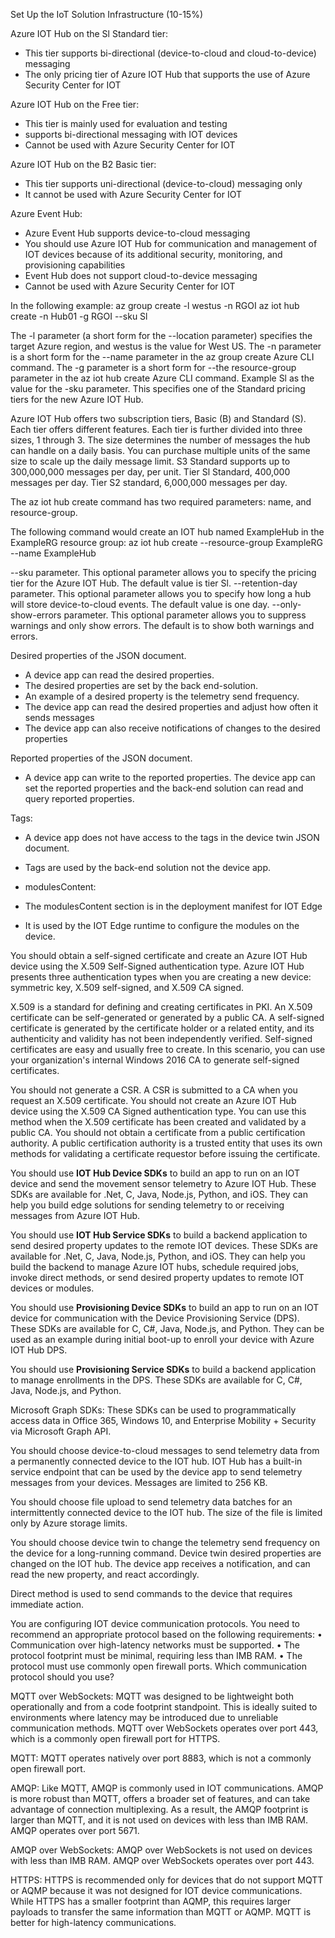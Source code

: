 Set Up the IoT Solution Infrastructure (10-15%)

Azure IOT Hub on the Sl Standard tier: 
* This tier supports bi-directional (device-to-cloud and cloud-to-device) messaging
* The only pricing tier of Azure IOT Hub that supports the use of Azure Security Center for IOT

Azure IOT Hub on the Free tier: 
* This tier is mainly used for evaluation and testing 
* supports bi-directional messaging with IOT devices 
* Cannot be used with Azure Security Center for IOT

Azure IOT Hub on the B2 Basic tier: 
* This tier supports uni-directional (device-to-cloud) messaging only 
* It cannot be used with Azure Security Center for IOT

Azure Event Hub:
* Azure Event Hub supports device-to-cloud messaging
* You should use Azure IOT Hub for communication and management of IOT devices because of its additional security, monitoring, and provisioning capabilities
* Event Hub does not support cloud-to-device messaging 
* Cannot be used with Azure Security Center for IOT

In the following example:
az group create -l westus -n RGOI 
az iot hub create -n Hub01 -g RGOI --sku Sl 

The -l parameter (a short form for the --location parameter) specifies the target Azure region, and westus is the value for West US. 
The -n parameter is a short form for the --name parameter in the az group create Azure CLI command. 
The -g parameter is a short form for --the resource-group parameter in the az iot hub create Azure CLI command. 
Example Sl as the value for the -sku parameter. This specifies one of the Standard pricing tiers for the new Azure IOT Hub. 

Azure IOT Hub offers two subscription tiers, Basic (B) and Standard (S). 
Each tier offers different features. 
Each tier is further divided into three sizes, 1 through 3. 
The size determines the number of messages the hub can handle on a daily basis. 
You can purchase multiple units of the same size to scale up the daily message limit. 
S3 Standard supports up to 300,000,000 messages per day, per unit. 
Tier Sl Standard, 400,000 messages per day. 
Tier S2 standard, 6,000,000 messages per day. 

The az iot hub create command has two required parameters: name, and resource-group. 

The following command would create an IOT hub named ExampleHub in the ExampleRG resource group: 
az iot hub create --resource-group ExampleRG --name ExampleHub

--sku parameter. This optional parameter allows you to specify the pricing tier for the Azure IOT Hub. The default value is tier Sl. 
--retention-day parameter. This optional parameter allows you to specify how long a hub will store device-to-cloud events. The default value is one day. 
--only-show-errors parameter. This optional parameter allows you to suppress warnings and only show errors. The default is to show both warnings and errors. 

Desired properties of the JSON document. 
* A device app can read the desired properties. 
* The desired properties are set by the back end-solution. 
* An example of a desired property is the telemetry send frequency. 
* The device app can read the desired properties and adjust how often it sends messages
* The device app can also receive notifications of changes to the desired properties

Reported properties of the JSON document. 
* A device app can write to the reported properties. 
The device app can set the reported properties and the back-end solution can read and query reported properties. 

Tags: 
* A device app does not have access to the tags in the device twin JSON document. 
* Tags are used by the back-end solution not the device app. 

* modulesContent: 
* The modulesContent section is in the deployment manifest for IOT Edge
* It is used by the IOT Edge runtime to configure the modules on the device. 

You should obtain a self-signed certificate and create an Azure IOT Hub device using the X.509 Self-Signed authentication type. 
Azure IOT Hub presents three authentication types when you are creating a new device: 
symmetric key, 
X.509 self-signed, 
and X.509 CA signed. 

X.509 is a standard for defining and creating certificates in PKI. 
An X.509 certificate can be self-generated or generated by a public CA. 
A self-signed certificate is generated by the certificate holder or a related entity, and its authenticity and validity has not been independently verified. Self-signed certificates are easy and usually free to create. In 
this scenario, you can use your organization's internal Windows 2016 CA to generate self-signed certificates. 

You should not generate a CSR. A CSR is submitted to a CA when you request an X.509 certificate. 
You should not create an Azure IOT Hub device using the X.509 CA Signed authentication type. You can use this method when the X.509 certificate has been created and validated by a public CA. 
You should not obtain a certificate from a public certification authority. A public certification authority is a trusted entity that uses its own methods for validating a certificate requestor before issuing the certificate. 

You should use **IOT Hub Device SDKs** to build an app to run on an IOT device and send the movement sensor telemetry to Azure IOT Hub. These SDKs are available for .Net, C, Java, Node.js, Python, and iOS. 
They can help you build edge solutions for sending telemetry to or receiving messages from Azure IOT Hub. 

You should use **IOT Hub Service SDKs** to build a backend application to send desired property updates to the remote IOT devices. 
These SDKs are available for .Net, C, Java, Node.js, Python, and iOS. They can help 
you build the backend to manage Azure IOT hubs, schedule required jobs, invoke direct methods, or send desired property updates to remote IOT devices or modules. 

You should use **Provisioning Device SDKs** to build an app to run on an IOT device for communication with the Device Provisioning Service (DPS). These SDKs are available for C, C#, Java, Node.js, and Python. They can be used as an example during initial boot-up to enroll your device with Azure IOT Hub DPS. 

You should use **Provisioning Service SDKs** to build a backend application to manage enrollments in the DPS. These SDKs are available for C, C#, Java, Node.js, and Python. 

Microsoft Graph SDKs: These SDKs can be used to programmatically access data in Office 365, Windows 10, and Enterprise Mobility + Security via Microsoft Graph API. 

You should choose device-to-cloud messages to send telemetry data from a permanently connected device to the IOT hub. IOT Hub has a built-in service endpoint that can be used by the device app to send telemetry messages from your devices. Messages are limited to 256 KB. 

You should choose file upload to send telemetry data batches for an intermittently connected device to the IOT hub. The size of the file is limited only by Azure storage limits. 

You should choose device twin to change the telemetry send frequency on the device for a long-running command. Device twin desired properties are changed on the IOT hub. The device app receives a notification, and can read the new property, and react accordingly. 

Direct method is used to send commands to the device that requires immediate action. 

You are configuring IOT device communication protocols. You need to recommend an appropriate protocol based on the following requirements: 
• Communication over high-latency networks must be supported. 
• The protocol footprint must be minimal, requiring less than IMB RAM. 
• The protocol must use commonly open firewall ports. 
Which communication protocol should you use? 

MQTT over WebSockets: MQTT was designed to be lightweight both operationally and from a code footprint standpoint. This is ideally suited to environments where latency may be introduced due to unreliable communication methods. MQTT over WebSockets operates over port 443, which is a commonly open firewall port for HTTPS. 

MQTT: MQTT operates natively over port 8883, which is not a commonly open firewall port. 

AMQP: Like MQTT, AMQP is commonly used in IOT communications. AMQP is more robust than MQTT, offers a broader set of features, and can take advantage of connection multiplexing. As a result, the AMQP footprint is larger than MQTT, and it is not used on devices with less than IMB RAM. 
AMQP operates over port 5671. 

AMQP over WebSockets: AMQP over WebSockets is not used on devices with less than IMB RAM. AMQP over WebSockets operates over port 443. 

HTTPS: HTTPS is recommended only for devices that do not support MQTT or AQMP because it was not designed for IOT device communications. While HTTPS has a smaller footprint than AQMP, this requires larger payloads to transfer the same information than MQTT or AQMP. MQTT is better for high-latency communications. 

